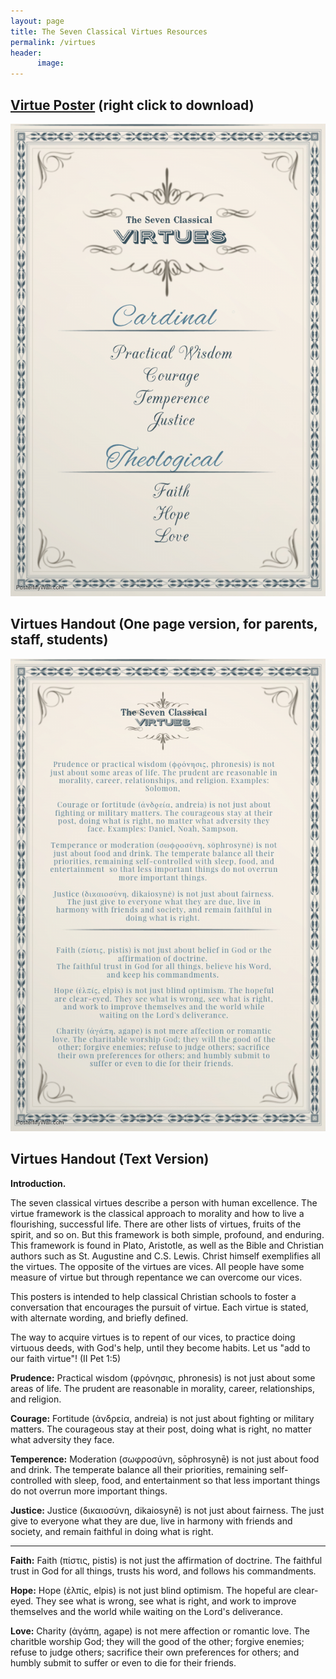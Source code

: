 ```yaml
---
layout: page
title: The Seven Classical Virtues Resources
permalink: /virtues
header:
      image: 
---
```



## [Virtue Poster](https://raw.githubusercontent.com/keithbuhler/keithbuhler.github.io/master/images/virtues-simple.jpg) (right click to download)

![virtues](/images/virtues-simple.jpg)


## Virtues Handout (One page version, for parents, staff, students)

![virtues-complex](/images/virtues-detailed.jpg)





## Virtues Handout (Text Version)

**Introduction.**

The seven classical virtues describe a person with human excellence. The virtue framework is the classical approach to morality and how to live a flourishing, successful life. There are other lists of virtues, fruits of the spirit, and so on. But this framework is both simple, profound, and enduring. This framework is found in Plato, Aristotle, as well as the Bible and Christian authors such as St. Augustine and C.S. Lewis. Christ himself exemplifies all the virtues. The opposite of the virtues are vices. All people have some measure of virtue but through repentance we can overcome our vices. 

This posters is intended to help classical Christian schools to foster a conversation that encourages the pursuit of virtue. Each virtue is stated, with alternate wording, and briefly defined. 

The way to acquire virtues is to repent of our vices, to practice doing virtuous deeds, with God's help, until they become habits. Let us "add to our faith virtue"! (II Pet 1:5)

**Prudence:** Practical wisdom (φρόνησις, phronesis) is not just about some areas of life. The prudent are reasonable in morality, career, relationships, and religion.

**Courage:** Fortitude (ἀνδρεία, andreia) is not just about fighting or military matters. The courageous stay at their post, doing what is right, no matter what adversity they face. 

**Temperence:** Moderation (σωφροσύνη, sōphrosynē) is not just about food and drink. The temperate balance all their priorities, remaining self-controlled with sleep, food, and entertainment  so that less important things do not overrun more important things. 

**Justice:**  Justice (δικαιοσύνη, dikaiosynē) is not just about fairness. The just give to everyone what they are due, live in harmony with friends and society, and remain faithful in doing what is right. 

--- 

**Faith:** Faith (πίστις, pistis) is not just the affirmation of doctrine. The faithful trust in God for all things, trusts his word, and follows his commandments. 

**Hope:** Hope (ἐλπίς, elpis) is not just blind optimism. The hopeful are clear-eyed. They see what is wrong, see what is right, and work to improve themselves and the world while waiting on the Lord's deliverance. 

**Love:** Charity (ἀγάπη, agape) is not mere affection or romantic love. The charitble worship God; they will the good of the other; forgive enemies; refuse to judge others; sacrifice their own preferences for others; and humbly submit to suffer or even to die for their friends.  


